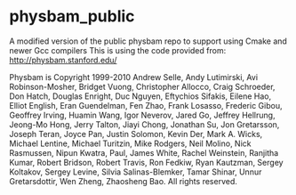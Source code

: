 physbam_public
==============

A modified version of the public physbam repo to support using Cmake and newer Gcc compilers
This is using the code provided from: http://physbam.stanford.edu/

Physbam is Copyright 1999-2010 Andrew Selle, Andy Lutimirski, Avi Robinson-Mosher, Bridget Vuong, Christopher Allocco, Craig Schroeder, Don Hatch, Douglas Enright, Duc Nguyen, Eftychios Sifakis, Eilene Hao, Elliot English, Eran Guendelman, Fen Zhao, Frank Losasso, Frederic Gibou, Geoffrey Irving, Huamin Wang, Igor Neverov, Jared Go, Jeffrey Hellrung, Jeong-Mo Hong, Jerry Talton, Jiayi Chong, Jonathan Su, Jon Gretarsson, Joseph Teran, Joyce Pan, Justin Solomon, Kevin Der, Mark A. Wicks, Michael Lentine, Michael Turitzin, Mike Rodgers, Neil Molino, Nick Rasmussen, Nipun Kwatra, Paul, James White, Rachel Weinstein, Ranjitha Kumar, Robert Bridson, Robert Travis, Ron Fedkiw, Ryan Kautzman, Sergey Koltakov, Sergey Levine, Silvia Salinas-Blemker, Tamar Shinar, Unnur Gretarsdottir, Wen Zheng, Zhaosheng Bao. All rights reserved. 

